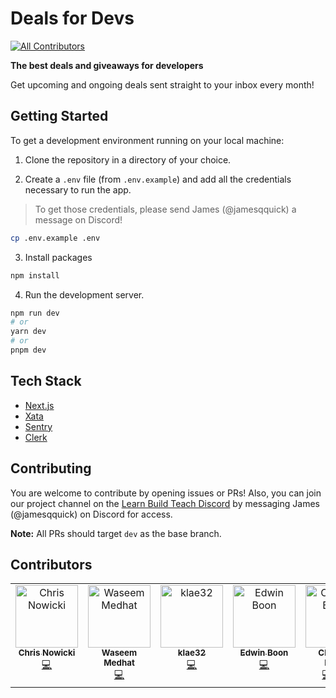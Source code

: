 # Deals for Devs
<!-- ALL-CONTRIBUTORS-BADGE:START - Do not remove or modify this section -->
[![All Contributors](https://img.shields.io/badge/all_contributors-5-orange.svg?style=flat-square)](#contributors-)
<!-- ALL-CONTRIBUTORS-BADGE:END -->

**The best deals and giveaways for developers**

Get upcoming and ongoing deals sent straight to your inbox every month!

## Getting Started

To get a development environment running on your local machine:

1. Clone the repository in a directory of your choice.

2. Create a `.env` file (from `.env.example`) and add all the credentials necessary to run the app.

> To get those credentials, please send James (@jamesqquick) a message on Discord!

```bash
cp .env.example .env
```

3. Install packages

```bash
npm install
```

4. Run the development server.

```bash
npm run dev
# or
yarn dev
# or
pnpm dev
```

## Tech Stack

- [Next.js](https://nextjs.org/)
- [Xata](https://xata.io/)
- [Sentry](https://sentry.io/)
- [Clerk](https://clerk.com/)

## Contributing

You are welcome to contribute by opening issues or PRs! Also, you can join our
project channel on the [Learn Build Teach
Discord](https://www.learnbuildteach.com/) by messaging James (@jamesqquick) on Discord for access.

**Note:** All PRs should target `dev` as the base branch.

## Contributors

<!-- ALL-CONTRIBUTORS-LIST:START - Do not remove or modify this section -->
<!-- prettier-ignore-start -->
<!-- markdownlint-disable -->
<table>
  <tbody>
    <tr>
      <td align="center" valign="top" width="14.28%"><a href="https://www.chrisnowicki.io"><img src="https://avatars.githubusercontent.com/u/102450568?v=4?s=100" width="100px;" alt="Chris Nowicki"/><br /><sub><b>Chris Nowicki</b></sub></a><br /><a href="https://github.com/Learn-Build-Teach/deals-for-devs/commits?author=chris-nowicki" title="Code">💻</a></td>
      <td align="center" valign="top" width="14.28%"><a href="https://wipdev.netlify.app"><img src="https://avatars.githubusercontent.com/u/140237026?v=4?s=100" width="100px;" alt="Waseem Medhat"/><br /><sub><b>Waseem Medhat</b></sub></a><br /><a href="https://github.com/Learn-Build-Teach/deals-for-devs/commits?author=wipdev-tech" title="Code">💻</a></td>
      <td align="center" valign="top" width="14.28%"><a href="https://github.com/klae32"><img src="https://avatars.githubusercontent.com/u/26855871?v=4?s=100" width="100px;" alt="klae32"/><br /><sub><b>klae32</b></sub></a><br /><a href="https://github.com/Learn-Build-Teach/deals-for-devs/commits?author=klae32" title="Code">💻</a></td>
      <td align="center" valign="top" width="14.28%"><a href="https://www.edwinboon.dev"><img src="https://avatars.githubusercontent.com/u/117263901?v=4?s=100" width="100px;" alt="Edwin Boon"/><br /><sub><b>Edwin Boon</b></sub></a><br /><a href="https://github.com/Learn-Build-Teach/deals-for-devs/commits?author=brwmaster" title="Code">💻</a></td>
      <td align="center" valign="top" width="14.28%"><a href="https://www.biodrop.io/CBID2"><img src="https://avatars.githubusercontent.com/u/105683440?v=4?s=100" width="100px;" alt="Christine Belzie"/><br /><sub><b>Christine Belzie</b></sub></a><br /><a href="https://github.com/Learn-Build-Teach/deals-for-devs/commits?author=CBID2" title="Code">💻</a> <a href="https://github.com/Learn-Build-Teach/deals-for-devs/commits?author=CBID2" title="Documentation">📖</a> <a href="#a11y-CBID2" title="Accessibility">️️️️♿️</a></td>
    </tr>
  </tbody>
</table>

<!-- markdownlint-restore -->
<!-- prettier-ignore-end -->

<!-- ALL-CONTRIBUTORS-LIST:END -->
<!-- prettier-ignore-start -->
<!-- markdownlint-disable -->

<!-- markdownlint-restore -->
<!-- prettier-ignore-end -->

<!-- ALL-CONTRIBUTORS-LIST:END -->
